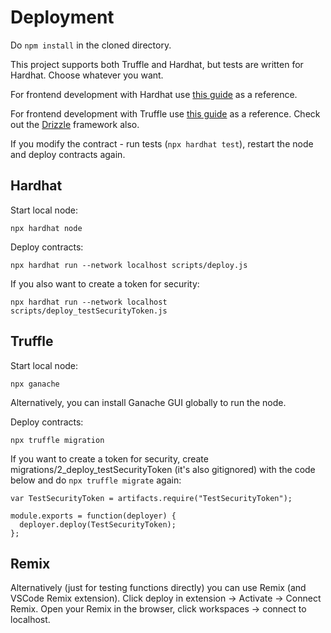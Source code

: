 # Deployment
Do `npm install` in the cloned directory.

This project supports both Truffle and Hardhat, but tests are written for Hardhat. Choose whatever you want.

For frontend development with Hardhat use [this guide](https://hardhat.org/tutorial/boilerplate-project) as a reference.

For frontend development with Truffle use [this guide](https://trufflesuite.com/guides/pet-shop/) as a reference. Check out the [Drizzle](https://trufflesuite.com/docs/drizzle/) framework also.

If you modify the contract - run tests (`npx hardhat test`), restart the node and deploy contracts again.

## Hardhat
Start local node:
```
npx hardhat node
```
Deploy contracts:
```
npx hardhat run --network localhost scripts/deploy.js
```

If you also want to create a token for security:
```
npx hardhat run --network localhost scripts/deploy_testSecurityToken.js
```

## Truffle
Start local node:
```
npx ganache
```
Alternatively, you can install Ganache GUI globally to run the node.

Deploy contracts:
```
npx truffle migration
```
If you want to create a token for security, create migrations/2_deploy_testSecurityToken (it's also gitignored) with the code below and do `npx truffle migrate` again:
```
var TestSecurityToken = artifacts.require("TestSecurityToken");

module.exports = function(deployer) {
  deployer.deploy(TestSecurityToken);
};
```

## Remix
Alternatively (just for testing functions directly) you can use Remix (and VSCode Remix extension). Click deploy in extension -> Activate -> Connect Remix. Open your Remix in the browser, click workspaces -> connect to localhost.